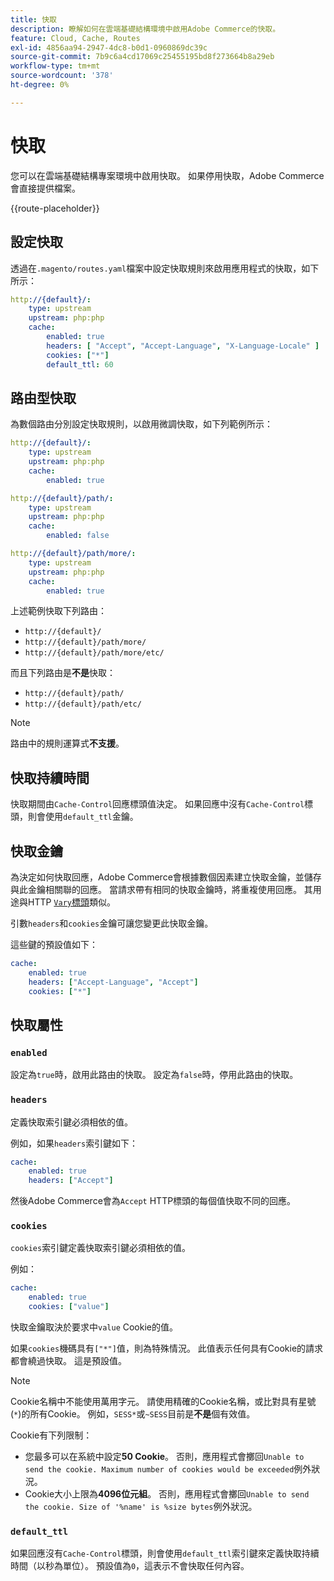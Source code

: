 ```yaml
---
title: 快取
description: 瞭解如何在雲端基礎結構環境中啟用Adobe Commerce的快取。
feature: Cloud, Cache, Routes
exl-id: 4856aa94-2947-4dc8-b0d1-0960869dc39c
source-git-commit: 7b9c6a4cd17069c25455195bd8f273664b8a29eb
workflow-type: tm+mt
source-wordcount: '378'
ht-degree: 0%

---
```


# 快取

您可以在雲端基礎結構專案環境中啟用快取。 如果停用快取，Adobe Commerce會直接提供檔案。

{{route-placeholder}}

## 設定快取

透過在`.magento/routes.yaml`檔案中設定快取規則來啟用應用程式的快取，如下所示：

```yaml
http://{default}/:
    type: upstream
    upstream: php:php
    cache:
        enabled: true
        headers: [ "Accept", "Accept-Language", "X-Language-Locale" ]
        cookies: ["*"]
        default_ttl: 60
```

## 路由型快取

為數個路由分別設定快取規則，以啟用微調快取，如下列範例所示：

```yaml
http://{default}/:
    type: upstream
    upstream: php:php
    cache:
        enabled: true

http://{default}/path/:
    type: upstream
    upstream: php:php
    cache:
        enabled: false

http://{default}/path/more/:
    type: upstream
    upstream: php:php
    cache:
        enabled: true
```

上述範例快取下列路由：

- `http://{default}/`
- `http://{default}/path/more/`
- `http://{default}/path/more/etc/`

而且下列路由是&#x200B;**不是**&#x200B;快取：

- `http://{default}/path/`
- `http://{default}/path/etc/`

>[!NOTE]
>
>路由中的規則運算式&#x200B;**不支援**。

## 快取持續時間

快取期間由`Cache-Control`回應標頭值決定。 如果回應中沒有`Cache-Control`標頭，則會使用`default_ttl`金鑰。

## 快取金鑰

為決定如何快取回應，Adobe Commerce會根據數個因素建立快取金鑰，並儲存與此金鑰相關聯的回應。 當請求帶有相同的快取金鑰時，將重複使用回應。 其用途與HTTP [`Vary`標頭](https://www.w3.org/Protocols/rfc2616/rfc2616-sec14.html#sec14.44)類似。

引數`headers`和`cookies`金鑰可讓您變更此快取金鑰。

這些鍵的預設值如下：

```yaml
cache:
    enabled: true
    headers: ["Accept-Language", "Accept"]
    cookies: ["*"]
```

## 快取屬性

### `enabled`

設定為`true`時，啟用此路由的快取。 設定為`false`時，停用此路由的快取。

### `headers`

定義快取索引鍵必須相依的值。

例如，如果`headers`索引鍵如下：

```yaml
cache:
    enabled: true
    headers: ["Accept"]
```

然後Adobe Commerce會為`Accept` HTTP標頭的每個值快取不同的回應。

### `cookies`

`cookies`索引鍵定義快取索引鍵必須相依的值。

例如：

```yaml
cache:
    enabled: true
    cookies: ["value"]
```

快取金鑰取決於要求中`value` Cookie的值。

如果`cookies`機碼具有`["*"]`值，則為特殊情況。 此值表示任何具有Cookie的請求都會繞過快取。 這是預設值。

>[!NOTE]
>
>Cookie名稱中不能使用萬用字元。 請使用精確的Cookie名稱，或比對具有星號(`*`)的所有Cookie。 例如，`SESS*`或`~SESS`目前是&#x200B;**不是**&#x200B;個有效值。

Cookie有下列限制：

- 您最多可以在系統中設定&#x200B;**50 Cookie**。 否則，應用程式會擲回`Unable to send the cookie. Maximum number of cookies would be exceeded`例外狀況。
- Cookie大小上限為&#x200B;**4096位元組**。 否則，應用程式會擲回`Unable to send the cookie. Size of '%name' is %size bytes`例外狀況。

### `default_ttl`

如果回應沒有`Cache-Control`標頭，則會使用`default_ttl`索引鍵來定義快取持續時間（以秒為單位）。 預設值為`0`，這表示不會快取任何內容。
